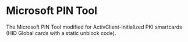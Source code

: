 # Microsoft PIN Tool
The Microsoft PIN Tool modified for ActivClient-initialized PKI smartcards (HID Global cards with a static unblock code).
